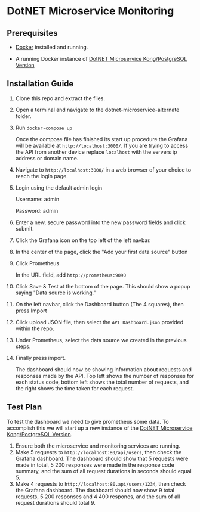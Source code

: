 # DotNET Microservice Monitoring

## Prerequisites

- [Docker](https://docs.docker.com/get-docker/) installed and running.

- A running Docker instance of [DotNET Microservice Kong/PostgreSQL Version](https://github.com/Brad-IW/dotnet-microservice-alternate)

## Installation Guide

1. Clone this repo and extract the files.
2. Open a terminal and navigate to the dotnet-microservice-alternate folder.
3. Run `docker-compose up`

    Once the compose file has finished its start up procedure the Grafana will be available at `http://localhost:3000/`. If you are trying to access the API from another device replace `localhost` with the servers ip address or domain name. 

4. Navigate to `http://localhost:3000/` in a web browser of your choice to reach the login page.
5. Login using the default admin login 

    Username: admin

    Password: admin

6. Enter a new, secure password into the new password fields and click submit.
7. Click the Grafana icon on the top left of the left navbar.
8. In the center of the page, click the "Add your first data source" button
9. Click Prometheus

    In the URL field, add `http://prometheus:9090`

10. Click Save & Test at the bottom of the page. This should show a popup saying "Data source is working."
11. On the left navbar, click the Dashboard button (The 4 squares), then press Import
12. Click upload JSON file, then select the `API Dashboard.json` provided within the repo.
13. Under Prometheus, select the data source we created in the previous steps.
13. Finally press import.

    The dashboard should now be showing information about requests and responses made by the API. Top left shows the number of responses for each status code, bottom left shows the total number of requests, and the right shows the time taken for each request.

## Test Plan

To test the dashboard we need to give prometheus some data. To accomplish this we will start up a new instance of the [DotNET Microservice Kong/PostgreSQL Version](https://github.com/Brad-IW/dotnet-microservice-alternate). 

1. Ensure both the microservice and monitoring services are running.
2. Make 5 requests to `http://localhost:80/api/users`, then check the Grafana dashboard.
    The dashboard should show that 5 requests were made in total, 5 200 responses were made in the response code summary, and the sum of all request durations in seconds should equal 5.
3. Make 4 requests to `http://localhost:80.api/users/1234`, then check the Grafana dashboard.
    The dashboard should now show 9 total requests, 5 200 responses and 4 400 respones, and the sum of all request durations should total 9.
